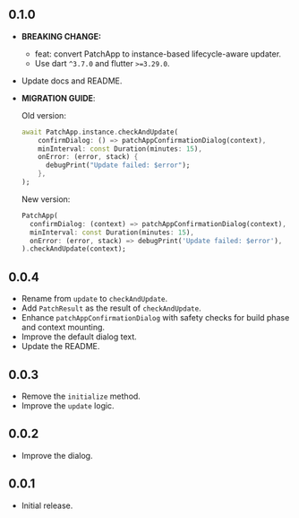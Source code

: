 ## 0.1.0

* **BREAKING CHANGE:**
  * feat: convert PatchApp to instance-based lifecycle-aware updater.
  * Use dart `^3.7.0` and flutter `>=3.29.0`.
* Update docs and README.

* **MIGRATION GUIDE**:

  Old version:

  ```dart
  await PatchApp.instance.checkAndUpdate(
      confirmDialog: () => patchAppConfirmationDialog(context),
      minInterval: const Duration(minutes: 15),
      onError: (error, stack) {
        debugPrint("Update failed: $error");
      },
  );
  ```

  New version:
  
  ```dart
  PatchApp(
    confirmDialog: (context) => patchAppConfirmationDialog(context),
    minInterval: const Duration(minutes: 15),
    onError: (error, stack) => debugPrint('Update failed: $error'),
  ).checkAndUpdate(context);
  ```

## 0.0.4

* Rename from `update` to `checkAndUpdate`.
* Add `PatchResult` as the result of `checkAndUpdate`.
* Enhance `patchAppConfirmationDialog` with safety checks for build phase and context mounting.
* Improve the default dialog text.
* Update the README.

## 0.0.3

* Remove the `initialize` method.
* Improve the `update` logic.

## 0.0.2

* Improve the dialog.

## 0.0.1

* Initial release.
